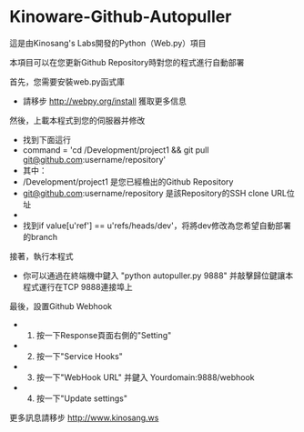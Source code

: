 Kinoware-Github-Autopuller
========

這是由Kinosang's Labs開發的Python（Web.py）項目

本項目可以在您更新Github Repository時對您的程式進行自動部署

首先，您需要安裝web.py函式庫
  * 請移步 http://webpy.org/install 獲取更多信息

然後，上載本程式到您的伺服器并修改
  * 找到下面這行
  * command = 'cd /Development/project1 && git pull git@github.com:username/repository'
  * 其中：
  *   /Development/project1 是您已經檢出的Github Repository
  *   git@github.com:username/repository 是該Repository的SSH clone URL位址
  *
  * 找到if value[u'ref'] == u'refs/heads/dev'，将將dev修改為您希望自動部署的branch

接著，執行本程式
  * 你可以通過在終端機中鍵入 "python autopuller.py 9888" 并敲擊歸位鍵讓本程式運行在TCP 9888連接埠上

最後，設置Github Webhook
  * 1. 按一下Response頁面右側的"Setting"
  * 2. 按一下"Service Hooks"
  * 3. 按一下"WebHook URL" 并鍵入 Yourdomain:9888/webhook
  * 4. 按一下"Update settings"

更多訊息請移步 http://www.kinosang.ws
